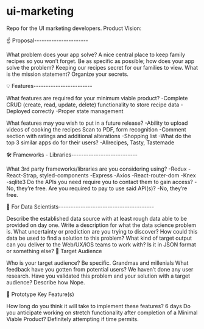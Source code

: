 # ui-marketing
Repo for the UI marketing developers.
Product Vision: 

☝️ Proposal----------------------

What problem does your app solve?
	A nice central place to keep family recipes so you won’t forget.
Be as specific as possible; how does your app solve the problem?
	Keeping our recipes secret for our families to view.
What is the mission statement?
	Organize your secrets.

💡 Features------------------------

What features are required for your minimum viable product?
    -Complete CRUD (create, read, update, delete) functionality to store recipe data
    -Deployed correctly
-Proper state management

What features may you wish to put in a future release?
    -Ability to upload videos of cooking the recipes
    Scan to PDF, form recognition
    -Comment section with ratings and additional alterations
    -Shopping list
-What do the top 3 similar apps do for their users?
    -Allrecipes, Tasty, Tastemade

🛠 Frameworks - Libraries---------------------------

What 3rd party frameworks/libraries are you considering using?
    -Redux
    -React-Strap, styled-components
    -Express
    -Axios
    -React-router-dom
    -Knex
    -sqlite3
Do the APIs you need require you to contact them to gain access?
    -No, they’re free.
Are you required to pay to use said API(s)?
    -No, they’re free.

🧮 For Data Scientists---------------------------------------

Describe the established data source with at least rough data able to be provided on day one.
Write a description for what the data science problem is. What uncertainty or prediction are you trying to discover? How could this data be used to find a solution to this problem?
What kind of target output can you deliver to the Web/UX/iOS teams to work with? Is it in JSON format or something else?
🎯 Target Audience

Who is your target audience? Be specific.
Grandmas and millenials
What feedback have you gotten from potential users?
We haven’t done any user research.
Have you validated this problem and your solution with a target audience? Describe how
Nope.	

🔑 Prototype Key Feature(s)

How long do you think it will take to implement these features?
6 days
Do you anticipate working on stretch functionality after completion of a Minimal Viable Product?
Definitely attempting if time permits.
